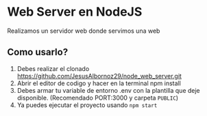 # Web Server en NodeJS

Realizamos un servidor web donde servimos una web

## Como usarlo?
1. Debes realizar el clonado https://github.com/JesusAlbornoz29/node_web_server.git
2. Abrir el editor de codigo y hacer en la terminal npm install
3. Debes armar tu variable de entorno .env con la plantilla que deje disponible. (Recomendado PORT:3000 y carpeta `PUBLIC`)
4. Ya puedes ejecutar el proyecto usando `npm start`